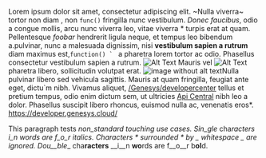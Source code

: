Lorem ipsum dolor sit amet, consectetur adipiscing elit. ~Nulla viverra~ tortor non diam , non `func()` fringilla nunc vestibulum. _Donec faucibus_, odio a congue mollis, arcu nunc viverra leo, vitae viverra * turpis erat at quam. Pellentesque *foobar* hendrerit ligula neque, et tempus leo bibendum a.pulvinar, nunc a malesuada dignissim, nisi **vestibulum sapien a rutrum** diam maximus est,``function() ` `` a pharetra lorem tortor ac odio. Phasellus consectetur vestibulum sapien a rutrum. ![Alt Text](path/to/image.png 'Single quote text') Mauris vel ![Alt Text](path/to/image.png "Double quote text")pharetra libero, sollicitudin volutpat erat. ![](path/to/image.png "image without alt text")Nulla pulvinar libero sed vehicula sagittis. Mauris at quam fringilla, feugiat ante eget, dictu`m nibh. Vivamus aliquet, [/Genesys/developercenter](https://developer.genesys.cloud/ 'single quote text') tellus et pretium tempus, odio enim dictum sem, ut ultricies [Api Central](https://apicentral.dev-genesys.cloud/index/ "double quote text") nibh leo a dolor. [](https://apicentral.genesys.cloud/index/ "link without alt text") Phasellus suscipit libero rhoncus, euismod nulla ac, venenatis eros*. https://developer.genesys.cloud/

This paragraph tests _non_standard touching use cases. Sin_gle_ cha*racters* _i_n *wo*rds are f_o_r i*talic*s. Characters * surrounded * by _ whitespace _ are ignored. Dou__ble__ cha**racters** __i__n **wo**rds are f__o__r b**ol**d.
